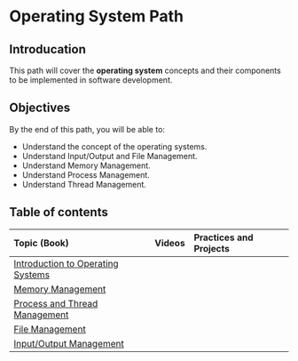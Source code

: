 # Operating System Path

## Introducation

This path will cover the **operating system** concepts and their components to be implemented in software development.


## Objectives

By the end of this path, you will be able to:

* Understand the concept of the operating systems.
* Understand Input/Output and File Management.
* Understand Memory Management.
* Understand Process Management.
* Understand Thread Management.

## Table of contents 
| Topic (Book) | Videos | Practices and Projects | 
|:-----------------|:------|:--------------|
| [Introduction to Operating Systems](https://github.com/SAFCSP-Team/operating-system-path/blob/main/content/01.Introduction.pdf)| | | |
| [Memory Management](https://github.com/SAFCSP-Team/operating-system-path/blob/main/content/02.MemoryManagement.pdf) | | |
| [Process and Thread Management](https://github.com/SAFCSP-Team/operating-system-path/blob/main/content/03.ProcessandThreadManagement.pdf) | | |
| [File Management](https://github.com/SAFCSP-Team/operating-system-path/blob/main/content/04.FileManagement.pdf) | | |
| [Input/Output Management](https://github.com/SAFCSP-Team/operating-system-path/blob/main/content/05.InputandOutputManagement.pdf) | | |


